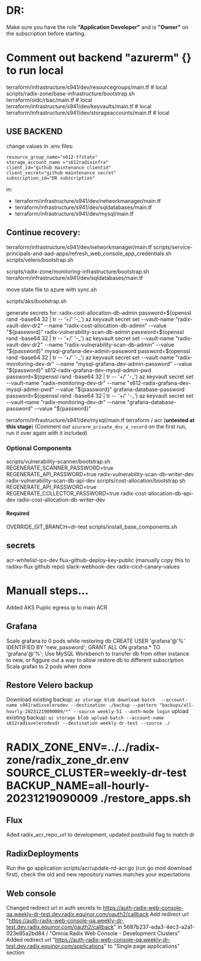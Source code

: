 # DR:

Make sure you have the role **"Application Developer"** and is **"Owner"** on the subscription before starting.

# Comment out backend "azurerm" {} to run local
terraform/infrastructure/s941/dev/resourcegroups/main.tf # local
scripts/radix-zone/base-infrastructure/bootstrap.sh
terraform/oidc/rbac/main.tf # local
terraform/infrastructure/s941/dev/keyvaults/main.tf # local
terraform/infrastructure/s941/dev/storageaccounts/main.tf # local

## USE BACKEND
change values in .env files:
```
resource_group_name="s612-tfstate"
storage_account_name ="s612radixinfra"
client_id="github maintenance clientid"
client_secret="github maintenance secret"
subscription_id="DR subscription"
```
in:
- terraform/infrastructure/s941/dev/networkmanager/main.tf
- terraform/infrastructure/s941/dev/sqldatabases/main.tf
- terraform/infrastructure/s941/dev/mysql/main.tf

## Continue recovery: 

terraform/infrastructure/s941/dev/networkmanager/main.tf
scripts/service-principals-and-aad-apps/refresh_web_console_app_credentials.sh
scripts/velero/bootstrap.sh

scripts/radix-zone/monitoring-infrastructure/bootstrap.sh
terraform/infrastructure/s941/dev/sqldatabases/main.tf

move state file to azure with sync.sh

scripts/aks/bootstrap.sh

generate secrets for:
radix-cost-allocation-db-admin 
    password=$(openssl rand -base64 32 | tr -- '+/' '-_')
    az keyvault secret set --vault-name "radix-vault-dev-dr2" --name "radix-cost-allocation-db-admin" --value "${password}"
radix-vulnerability-scan-db-admin 
    password=$(openssl rand -base64 32 | tr -- '+/' '-_')
    az keyvault secret set --vault-name "radix-vault-dev-dr2" --name "radix-vulnerability-scan-db-admin" --value "${password}"
mysql-grafana-dev-admin-password
    password=$(openssl rand -base64 32 | tr -- '+/' '-_')
    az keyvault secret set --vault-name "radix-monitoring-dev-dr" --name "mysql-grafana-dev-admin-password" --value "${password}"
s612-radix-grafana-dev-mysql-admin-pwd
    password=$(openssl rand -base64 32 | tr -- '+/' '-_')
    az keyvault secret set --vault-name "radix-monitoring-dev-dr" --name "s612-radix-grafana-dev-mysql-admin-pwd" --value "${password}"
grafana-database-password
    password=$(openssl rand -base64 32 | tr -- '+/' '-_')
    az keyvault secret set --vault-name "radix-monitoring-dev-dr" --name "grafana-database-password" --value "${password}"


terraform/infrastructure/s941/dev/mysql/main.tf
terraform / acr (**untested at this stage**) (Comment out `azurerm_private_dns_a_record` on the first run, run it over again with it included)

### Optional Components
scripts/vulnerability-scanner/bootstrap.sh REGENERATE_SCANNER_PASSWORD=true REGENERATE_API_PASSWORD=true
    radix-vulnerability-scan-db-writer-dev
    radix-vulnerability-scan-db-api-dev
scripts/cost-allocation/bootstrap.sh REGENERATE_API_PASSWORD=true REGENERATE_COLLECTOR_PASSWORD=true
    radix-cost-allocation-db-api-dev
    radix-cost-allocation-db-writer-dev

#### Required
OVERRIDE_GIT_BRANCH=dr-test scripts/install_base_components.sh 

## secrets
acr-whitelist-ips-dev
flux-github-deploy-key-public (manually copy this to radixu-flux github repo)
slack-webhook-dev
radix-cicd-canary-values

# Manuall steps...
Added AKS Puplic egress ip to main ACR

## Grafana
Scale grafana to 0 pods while restoring db
CREATE USER 'grafana'@'%' IDENTIFIED BY 'new_password';
GRANT ALL ON grafana.* TO 'grafana'@'%';
Use MySQL Workbench to transfer db from other instance to new, or figgure out a way to allow restore db to different subscription
Scala grafan to 2 pods when done

## Restore Velero backup
Download existing backup: `az storage blob download-batch  --account-name s941radixvelerodev --destination ./backup --pattern "backups/all-hourly-20231219090009/*" --source weekly-51 --auth-mode login`
upload existing backup: `az storage blob upload-batch --account-name s612radixvelerodevdr --destination weekly-dr-test --source ./`
# RADIX_ZONE_ENV=../../radix-zone/radix_zone_dr.env SOURCE_CLUSTER=weekly-dr-test BACKUP_NAME=all-hourly-20231219090009 ./restore_apps.sh

## Flux
Aded radix_acr_repo_url to development, updated postbuild flag to match dr

## RadixDeployments
Run the go application scripts/acr/update-rd-acr.go (run go mod download first), check the old and new repository names matches your expectations

## Web console
Changed redirect url in auth secrets to https://auth-radix-web-console-qa.weekly-dr-test.dev.radix.equinor.com/oauth2/callback
Add redirect url "https://auth-radix-web-console-qa.weekly-dr-test.dev.radix.equinor.com/oauth2/callback" in 5687b237-eda3-4ec3-a2a1-023e85a2bd84 / "Omnia Radix Web Console - Development Clusters"
Added redirect url "https://auth-radix-web-console-qa.weekly-dr-test.dev.radix.equinor.com/applications" to "Single page applications" section
